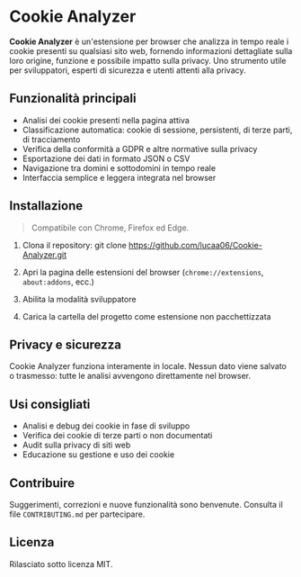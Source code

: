 # Cookie Analyzer

**Cookie Analyzer** è un'estensione per browser che analizza in tempo reale i cookie presenti su qualsiasi sito web, fornendo informazioni dettagliate sulla loro origine, funzione e possibile impatto sulla privacy. Uno strumento utile per sviluppatori, esperti di sicurezza e utenti attenti alla privacy.

## Funzionalità principali

- Analisi dei cookie presenti nella pagina attiva
- Classificazione automatica: cookie di sessione, persistenti, di terze parti, di tracciamento
- Verifica della conformità a GDPR e altre normative sulla privacy
- Esportazione dei dati in formato JSON o CSV
- Navigazione tra domini e sottodomini in tempo reale
- Interfaccia semplice e leggera integrata nel browser

## Installazione

> Compatibile con Chrome, Firefox ed Edge.

1. Clona il repository:
git clone https://github.com/lucaa06/Cookie-Analyzer.git

2. Apri la pagina delle estensioni del browser (`chrome://extensions`, `about:addons`, ecc.)
3. Abilita la modalità sviluppatore
4. Carica la cartella del progetto come estensione non pacchettizzata

## Privacy e sicurezza

Cookie Analyzer funziona interamente in locale. Nessun dato viene salvato o trasmesso: tutte le analisi avvengono direttamente nel browser.

## Usi consigliati

- Analisi e debug dei cookie in fase di sviluppo
- Verifica dei cookie di terze parti o non documentati
- Audit sulla privacy di siti web
- Educazione su gestione e uso dei cookie

## Contribuire

Suggerimenti, correzioni e nuove funzionalità sono benvenute. Consulta il file `CONTRIBUTING.md` per partecipare.

## Licenza

Rilasciato sotto licenza MIT.
